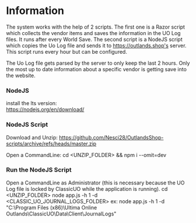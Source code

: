 # Information

The system works with the help of 2 scripts.
The first one is a Razor script which collects the vendor items and saves the information in the UO Log files. It runs after every World Save.
The second script is a NodeJS script which copies the Uo Log file and sends it to https://outlands.shop's server. This script runs every hour but can be configured.

The Uo Log file gets parsed by the server to only keep the last 2 hours. Only the most up to date information about a specific vendor is getting save into the website.

### NodeJS

install the lts version:  
https://nodejs.org/en/download/

### NodeJS Script

Download and Unzip:
https://github.com/Nesci28/OutlandsShop-scripts/archive/refs/heads/master.zip

Open a CommandLine:
cd <UNZIP_FOLDER> && npm i --omit=dev

### Run the NodeJS Script

Open a CommandLine as Administrator (this is necessary because the UO Log file is locked by ClassicUO while the application is running).
cd <UNZIP_FOLDER>
node app.js -h 1 -d <CLASSIC_UO_JOURNAL_LOGS_FOLDER>
ex: node app.js -h 1 -d "C:\Program Files (x86)\Ultima Online Outlands\ClassicUO\Data\Client\JournalLogs"
